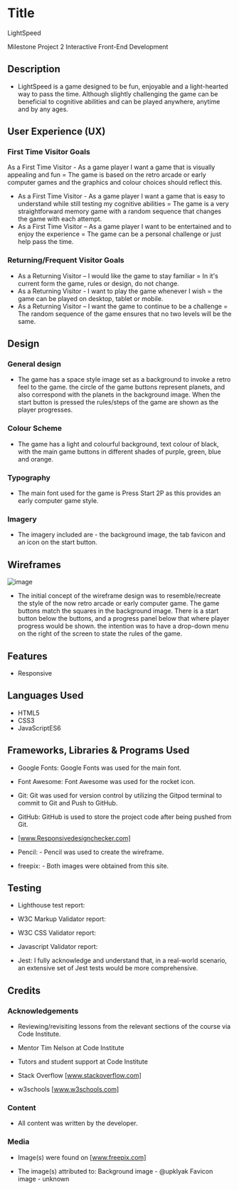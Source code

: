 # Title
LightSpeed

Milestone Project 2
Interactive Front-End
Development

## Description

* LightSpeed is a game designed to be fun, enjoyable and a light-hearted way to pass the time. Although slightly challenging the game can be beneficial to cognitive abilities and can be played anywhere, anytime and by any ages. 

 

## User Experience (UX)

### First Time Visitor Goals

As a First Time Visitor - As a game player I want a game that is visually appealing and fun = The game is based on the retro arcade or early computer games and the graphics and colour choices should reflect this.
* As a First Time Visitor - As a game player I want a game that is easy to understand while still testing my cognitive abilities = The game is a very straightforward memory game with a random sequence that changes the game with each attempt. 
* As a First Time Visitor – As a game player I want to be entertained and to enjoy the experience = The game can be a personal challenge or just help pass the time.



### Returning/Frequent Visitor Goals

* As a Returning Visitor – I would like the game to stay familiar = In it's current form the game, rules or design, do not change.
* As a Returning Visitor - I want to play the game whenever I wish = the game can be played on desktop, tablet or mobile. 
* As a Returning Visitor – I want the game to continue to be a challenge = The random sequence of the game ensures that no two levels will be the same.


## Design

### General design

* The game has a space style image set as a background to invoke a retro feel to the game. the circle of the game buttons represent planets, and also correspond with the planets in the background image. When the start button is pressed the rules/steps of the game are shown as the player progresses. 

### Colour Scheme

* The game has a light and colourful background, text colour of black, with the main game buttons in different shades of purple, green, blue and orange.

### Typography

* The main font used for the game is Press Start 2P as this provides an early computer game style.

### Imagery

* The imagery included are - the background image, the tab favicon and an icon on the start button.
## Wireframes

![image](https://user-images.githubusercontent.com/95102264/160589979-1d8d411c-ba54-4620-8d90-5246b3df13b5.png)

* The initial concept of the wireframe design was to resemble/recreate the style of the now retro arcade or early computer game. The game buttons match the squares in the background image. There is a start button below the buttons, and a progress panel below that where player progress would be shown. the intention was to have a drop-down menu on the right of the screen to state the rules of the game.

## Features

* Responsive 

## Languages Used

* HTML5
* CSS3
* JavaScriptES6

## Frameworks, Libraries & Programs Used

* Google Fonts: Google Fonts was used for the main font.

* Font Awesome: Font Awesome was used for the rocket icon.

* Git: Git was used for version control by utilizing the Gitpod terminal to commit to Git and Push to GitHub.

* GitHub: GitHub is used to store the project code after being pushed from Git. 

* [www.Responsivedesignchecker.com]

* Pencil: - Pencil was used to create the wireframe.

* freepix: - Both images were obtained from this site.


## Testing

* Lighthouse test report: 

* W3C Markup Validator report: 

* W3C CSS Validator report:

* Javascript Validator report:

* Jest: I fully acknowledge and understand that, in a real-world scenario, an extensive set of Jest tests would be more comprehensive.


## Credits

### Acknowledgements

* Reviewing/revisiting lessons from the relevant sections of the course via Code Institute. 

* Mentor Tim Nelson at Code Institute

* Tutors and student support at Code Institute

* Stack Overflow [www.stackoverflow.com]

* w3schools [www.w3schools.com]

### Content

* All content was written by the developer.

### Media

* Image(s) were found on [www.freepix.com]

* The image(s) attributed to: Background image - @upklyak
                              Favicon image - unknown
                

